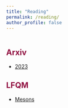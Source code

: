 ```yaml
---
title: "Reading"
permalink: /reading/
author_profile: false
---
```

  
   
<p style="margin-bottom:1.2cm;"></p>

<h2 style="color:#900C3F">Arxiv </h2>

<ul> 
  <li> <a href="https://ajarifi.github.io/arxiv-2023/">2023</a> <br> </li>
</ul>

<h2 style="color:#900C3F"> LFQM </h2>

<ul> 
  <li> <a href="https://ajarifi.github.io/lfqm-meson/">Mesons</a> <br> </li>
</ul>


